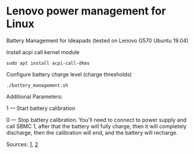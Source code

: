 # Lenovo power management for Linux

Battery Management for Ideapads (tested on Lenovo G570 Ubuntu 19.04)

Install acpi call kernel module

`sudo apt install acpi-call-dkms`

Configure battery charge level (charge thresholds)

`./battery_management.sh`

Additional Parameters:

1 — Start battery calibration

0 — Stop battery calibration. You'll need to connect to power supply and call SBMC 1, after that the battery will fully charge, then it will completely discharge, then the calibration will end, and the battery will recharge.

Sources: [1](https://www.linux.org.ru/forum/general/10574293?cid=11356142), [2](https://github.com/Sudokamikaze/LenovoBatteryLinux)
